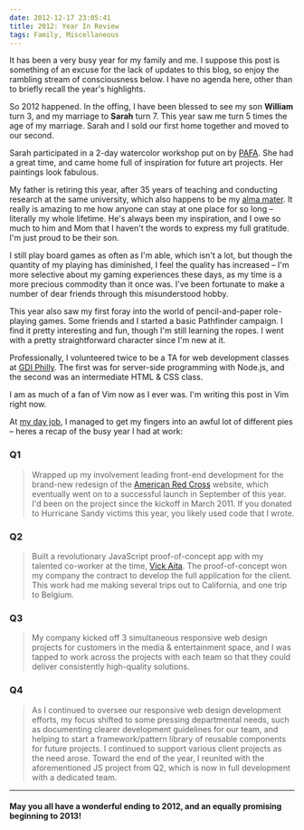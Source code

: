 ```yaml
---
date: 2012-12-17 23:05:41
title: 2012: Year In Review
tags: Family, Miscellaneous
---
```


It has been a very busy year for my family and me. I suppose this post is
something of an excuse for the lack of updates to this blog, so enjoy the
rambling stream of consciousness below. I have no agenda here, other than to
briefly recall the year's highlights.

So 2012 happened. In the offing, I have been blessed to see my son **William** turn 3, and my marriage to **Sarah** turn 7. This year saw me turn 5 times the age of my marriage. Sarah and I sold our first home together and moved to our second.

Sarah participated in a 2-day watercolor workshop put on by [PAFA](http://www.pafa.org). She had a great time, and came home full of inspiration for future art projects. Her paintings look fabulous.

My father is retiring this year, after 35 years of teaching and conducting research at the same university, which also happens to be my [alma mater](http://www.sju.edu). It really is amazing to me how anyone can stay at one place for so long – literally my whole lifetime. He's always been my inspiration, and I owe so much to him and Mom that I haven't the words to express my full gratitude. I'm just proud to be their son.

I still play board games as often as I'm able, which isn't a lot, but though the quantity of my playing has diminished, I feel the quality has increased – I'm more selective about my gaming experiences these days, as my time is a more precious commodity than it once was. I've been fortunate to make a number of dear friends through this misunderstood hobby.

This year also saw my first foray into the world of pencil-and-paper role-playing games. Some friends and I started a basic Pathfinder campaign. I find it pretty interesting and fun, though I'm still learning the ropes. I went with a pretty straightforward character since I'm new at it.

Professionally, I volunteered twice to be a TA for web development classes at [GDI Philly](http://girldevelopit.com/chapters/philadelphia). The first was for server-side programming with Node.js, and the second was an intermediate HTML & CSS class.

I am as much of a fan of Vim now as I ever was. I'm writing this post in Vim right now.

At [my day job](http://empathylab.com), I managed to get my fingers into an awful lot of different pies – heres a recap of the busy year I had at work:

### Q1

> Wrapped up my involvement leading front-end development for the brand-new redesign of the [American Red Cross](http://redcross.org) website, which eventually went on to a successful launch in September of this year. I'd been on the project since the kickoff in March 2011. If you donated to Hurricane Sandy victims this year, you likely used code that I wrote.

### Q2

> Built a revolutionary JavaScript proof-of-concept app with my talented co-worker at the time, [Vick Aita](http://vickaita.com). The proof-of-concept won my company the contract to develop the full application for the client. This work had me making several trips out to California, and one trip to Belgium.

### Q3

> My company kicked off 3 simultaneous responsive web design projects for customers in the media & entertainment space, and I was tapped to work across the projects with each team so that they could deliver consistently high-quality solutions.

### Q4

> As I continued to oversee our responsive web design development efforts, my focus shifted to some pressing departmental needs, such as documenting clearer development guidelines for our team, and helping to start a framework/pattern library of reusable components for future projects. I continued to support various client projects as the need arose. Toward the end of the year, I reunited with the aforementioned JS project from Q2, which is now in full development with a dedicated team.

----

#### May you all have a wonderful ending to 2012, and an equally promising beginning to 2013!
